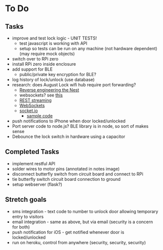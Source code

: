 # To Do

## Tasks
* improve and test lock logic - UNIT TESTS!
    * test javascript is working with API
    * setup so tests can be run on any machine (not hardware dependent) (may require mock objects)
* switch over to RPi zero
* install RPi zero inside enclosure
* add support for BLE
    * public/private key encryption for BLE?
* log history of lock/unlock (use database)
* research: does August Lock wifi hub require port forwarding?
  * [Reverse engineering the Nest](http://experimental-platform.tumblr.com/post/137835649425/reverse-engineering-google-nest-devices)
  * websockets? see [this](https://www.raspberrypi.org/forums/viewtopic.php?t=115936)
  * [REST streaming](https://developers.nest.com/documentation/cloud/rest-streaming-guide)
  * [WebSockets](https://www.pubnub.com/blog/2015-01-05-websockets-vs-rest-api-understanding-the-difference/)
  * [socket.io](https://socket.io/)
    * [sample code](https://github.com/socketio/socket.io/tree/master/examples/chat)
* push notifications to iPhone when door locked/unlocked
* Port server code to node.js? BLE library is in node, so sort of makes sense
* Debounce the lock switch in hardware using a capacitor

## Completed Tasks
* implement restful API
* solder wires to motor pins (annotated in notes image)
* disconnect butterfly switch from circuit board and connect to RPi
* tie butterfly switch circuit board connection to ground
* setup webserver (flask?)

## Stretch goals
* sms integration - text code to number to unlock door allowing temporary entry to visitors
* email integration - same as above, but via email (security is a concern for both)
* push notification for iOS - get notified whenever door is locked/unlocked
* run on heroku, control from anywhere (security, security, security)
